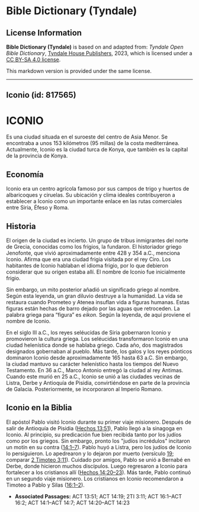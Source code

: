 # Bible Dictionary (Tyndale)

## License Information

**Bible Dictionary (Tyndale)** is based on and adapted from: _Tyndale Open Bible Dictionary_, [Tyndale House Publishers](https://tyndaleopenresources.com/), 2023, which is licensed under a [CC BY-SA 4.0 license](https://creativecommons.org/licenses/by-sa/4.0/legalcode.en).

This markdown version is provided under the same license.



--------------------------------

## Iconio (id: 817565)

ICONIO
======

Es una ciudad situada en el suroeste del centro de Asia Menor. Se encontraba a unos 153 kilómetros (95 millas) de la costa mediterránea. Actualmente, Iconio es la ciudad turca de Konya, que también es la capital de la provincia de Konya.

Economía
--------

Iconio era un centro agrícola famoso por sus campos de trigo y huertos de albaricoques y ciruelas. Su ubicación y clima ideales contribuyeron a establecer a Iconio como un importante enlace en las rutas comerciales entre Siria, Éfeso y Roma.

Historia
--------

El origen de la ciudad es incierto. Un grupo de tribus inmigrantes del norte de Grecia, conocidas como los frigios, la fundaron. El historiador griego Jenofonte, que vivió aproximadamente entre 428 y 354 a.C., menciona Iconio. Afirma que era una ciudad frigia visitada por el rey Ciro. Los habitantes de Iconio hablaban el idioma frigio, por lo que debieron considerar que su origen estaba allí. El nombre de Iconio fue inicialmente frigio.

Sin embargo, un mito posterior añadió un significado griego al nombre. Según esta leyenda, un gran diluvio destruye a la humanidad. La vida se restaura cuando Prometeo y Atenea insuflan vida a figuras humanas. Estas figuras están hechas de barro dejado por las aguas que retroceden. La palabra griega para “figura” es *eikon.* Según la leyenda, de aquí proviene el nombre de Iconio.

En el siglo III a.C., los reyes seléucidas de Siria gobernaron Iconio y promovieron la cultura griega. Los seléucidas transformaron Iconio en una ciudad helenística donde se hablaba griego. Cada año, dos magistrados designados gobernaban al pueblo. Más tarde, los galos y los reyes pónticos dominaron Iconio desde aproximadamente 165 hasta 63 a.C. Sin embargo, la ciudad mantuvo su carácter helenístico hasta los tiempos del Nuevo Testamento. En 36 a.C., Marco Antonio entregó la ciudad al rey Antimas. Cuando este murió en 25 a.C., Iconio se unió a las ciudades vecinas de Listra, Derbe y Antioquía de Pisidia, convirtiéndose en parte de la provincia de Galacia. Posteriormente, se incorporaron al Imperio Romano.

Iconio en la Biblia
-------------------

El apóstol Pablo visitó Iconio durante su primer viaje misionero. Después de salir de Antioquía de Pisidia ([Hechos 13:51](https://ref.ly/Acts13:51)), Pablo llegó a la sinagoga en Iconio. Al principio, su predicación fue bien recibida tanto por los judíos como por los griegos. Sin embargo, pronto los "judíos incrédulos" incitaron un motín en su contra ([14:1–7](https://ref.ly/Acts14:1-Acts14:7)). Pablo huyó a Listra, pero los judíos de Iconio lo persiguieron. Lo apedrearon y lo dejaron por muerto (versículo [19](https://ref.ly/Acts14:19); comparar [2 Timoteo 3:11](https://ref.ly/2Tim3:11)). Cuidado por amigos, Pablo se unió a Bernabé en Derbe, donde hicieron muchos discípulos. Luego regresaron a Iconio para fortalecer a los cristianos allí ([Hechos 14:20–23](https://ref.ly/Acts14:20-Acts14:23)). Más tarde, Pablo continuó en un segundo viaje misionero. Los cristianos en Iconio recomendaron a Timoteo a Pablo y Silas ([16:1–2](https://ref.ly/Acts16:1-Acts16:2)).

* **Associated Passages:** ACT 13:51; ACT 14:19; 2TI 3:11; ACT 16:1–ACT 16:2; ACT 14:1–ACT 14:7; ACT 14:20–ACT 14:23

